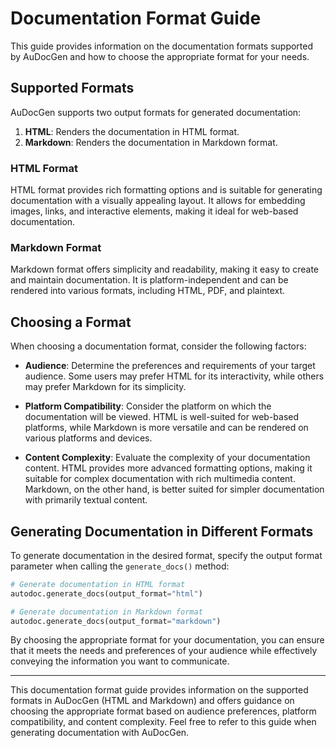 # Documentation Format Guide

This guide provides information on the documentation formats supported by AuDocGen and how to choose the appropriate format for your needs.

## Supported Formats

AuDocGen supports two output formats for generated documentation:

1. **HTML**: Renders the documentation in HTML format.
2. **Markdown**: Renders the documentation in Markdown format.

### HTML Format

HTML format provides rich formatting options and is suitable for generating documentation with a visually appealing layout. It allows for embedding images, links, and interactive elements, making it ideal for web-based documentation.

### Markdown Format

Markdown format offers simplicity and readability, making it easy to create and maintain documentation. It is platform-independent and can be rendered into various formats, including HTML, PDF, and plaintext.

## Choosing a Format

When choosing a documentation format, consider the following factors:

- **Audience**: Determine the preferences and requirements of your target audience. Some users may prefer HTML for its interactivity, while others may prefer Markdown for its simplicity.

- **Platform Compatibility**: Consider the platform on which the documentation will be viewed. HTML is well-suited for web-based platforms, while Markdown is more versatile and can be rendered on various platforms and devices.

- **Content Complexity**: Evaluate the complexity of your documentation content. HTML provides more advanced formatting options, making it suitable for complex documentation with rich multimedia content. Markdown, on the other hand, is better suited for simpler documentation with primarily textual content.

## Generating Documentation in Different Formats

To generate documentation in the desired format, specify the output format parameter when calling the `generate_docs()` method:

```python
# Generate documentation in HTML format
autodoc.generate_docs(output_format="html")

# Generate documentation in Markdown format
autodoc.generate_docs(output_format="markdown")
```

By choosing the appropriate format for your documentation, you can ensure that it meets the needs and preferences of your audience while effectively conveying the information you want to communicate.

---

This documentation format guide provides information on the supported formats in AuDocGen (HTML and Markdown) and offers guidance on choosing the appropriate format based on audience preferences, platform compatibility, and content complexity. Feel free to refer to this guide when generating documentation with AuDocGen.
